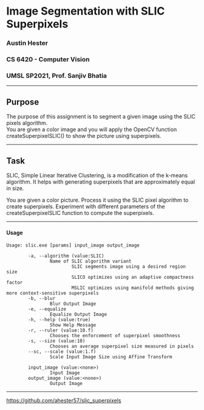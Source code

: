 # Image Segmentation with SLIC Superpixels
### Austin Hester
### CS 6420 - Computer Vision
### UMSL SP2021, Prof. Sanjiv Bhatia

----
## Purpose

The purpose of this assignment is to segment a given image using the SLIC pixels algorithm.  
You are given a color image and you will apply the OpenCV function createSuperpixelSLIC() to show the picture using superpixels.

----

## Task

SLIC, Simple Linear Iterative Clustering, is a modification of the k-means algorithm. It helps with generating superpixels that
are approximately equal in size.  

You are given a color picture. Process it using the SLIC pixel algorithm to create superpixels. Experiment with different
parameters of the createSuperpixelSLIC function to compute the superpixels.

----

#### Usage

```
Usage: slic.exe [params] input_image output_image

        -a, --algorithm (value:SLIC)
                Name of SLIC algorithm variant
                        SLIC segments image using a desired region size
                        SLICO optimizes using an adaptive compactness factor
                        MSLIC optimizes using manifold methods giving more context-sensitive superpixels
        -b, --blur
                Blur Output Image
        -e, --equalize
                Equalize Output Image
        -h, --help (value:true)
                Show Help Message
        -r, --ruler (value:10.f)
                Chooses the enforcement of superpixel smoothness
        -s, --size (value:10)
                Chooses an average superpixel size measured in pixels     
        --sc, --scale (value:1.f)
                Scale Input Image Size using Affine Transform

        input_image (value:<none>)
                Input Image
        output_image (value:<none>)
                Output Image

```
----

https://github.com/ahester57/slic_superpixels
